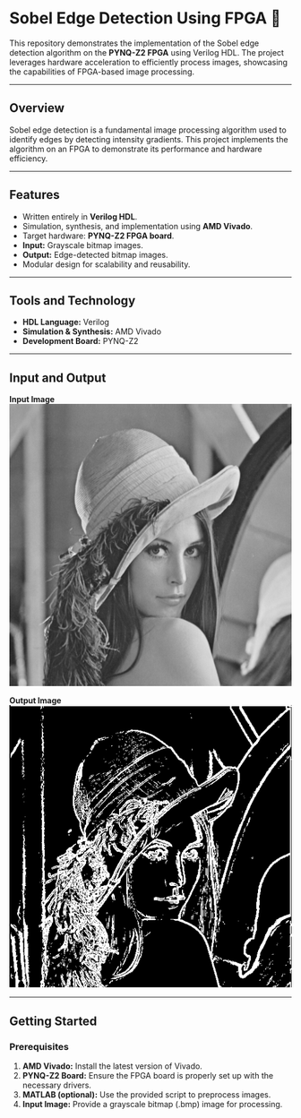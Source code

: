 # Sobel Edge Detection Using FPGA 🚀

This repository demonstrates the implementation of the Sobel edge detection algorithm on the **PYNQ-Z2 FPGA** using Verilog HDL. The project leverages hardware acceleration to efficiently process images, showcasing the capabilities of FPGA-based image processing.

---

## Overview  
Sobel edge detection is a fundamental image processing algorithm used to identify edges by detecting intensity gradients. This project implements the algorithm on an FPGA to demonstrate its performance and hardware efficiency.

---

## Features  
- Written entirely in **Verilog HDL**.
- Simulation, synthesis, and implementation using **AMD Vivado**.
- Target hardware: **PYNQ-Z2 FPGA board**.
- **Input:** Grayscale bitmap images.  
- **Output:** Edge-detected bitmap images.  
- Modular design for scalability and reusability.

---

## Tools and Technology  
- **HDL Language:** Verilog  
- **Simulation & Synthesis:** AMD Vivado  
- **Development Board:** PYNQ-Z2  

---

## Input and Output  

**Input Image**  
![Input - Lena](EdgeDetection/Sim/lena_gray.bmp)  

**Output Image**  
![Output - Sobel Edge Detection](EdgeDetection/Sim/edge_lena.bmp)  

---

## Getting Started  

### Prerequisites  
1. **AMD Vivado:** Install the latest version of Vivado.  
2. **PYNQ-Z2 Board:** Ensure the FPGA board is properly set up with the necessary drivers.
3. **MATLAB (optional):** Use the provided script to preprocess images.  
4. **Input Image:** Provide a grayscale bitmap (.bmp) image for processing.
